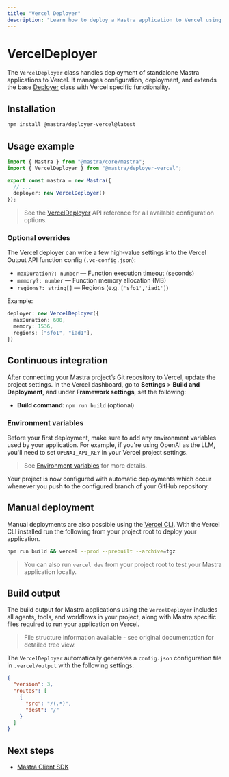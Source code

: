 ```yaml
---
title: "Vercel Deployer"
description: "Learn how to deploy a Mastra application to Vercel using the Mastra VercelDeployer"
---
```



# VercelDeployer

The `VercelDeployer` class handles deployment of standalone Mastra applications to Vercel. It manages configuration, deployment, and extends the base [Deployer](/reference/deployer/deployer) class with Vercel specific functionality.

## Installation

```bash copy
npm install @mastra/deployer-vercel@latest
```

## Usage example

```typescript filename="src/mastra/index.ts" showLineNumbers copy
import { Mastra } from "@mastra/core/mastra";
import { VercelDeployer } from "@mastra/deployer-vercel";

export const mastra = new Mastra({
  // ...
  deployer: new VercelDeployer()
});
```

> See the [VercelDeployer](/reference/deployer/vercel) API reference for all available configuration options.

### Optional overrides

The Vercel deployer can write a few high‑value settings into the Vercel Output API function config (`.vc-config.json`):

- `maxDuration?: number` — Function execution timeout (seconds)
- `memory?: number` — Function memory allocation (MB)
- `regions?: string[]` — Regions (e.g. `['sfo1','iad1']`)

Example:

```ts filename="src/mastra/index.ts" showLineNumbers copy
deployer: new VercelDeployer({
  maxDuration: 600,
  memory: 1536,
  regions: ["sfo1", "iad1"],
})
```

## Continuous integration

After connecting your Mastra project’s Git repository to Vercel, update the project settings. In the Vercel dashboard, go to **Settings** > **Build and Deployment**, and under **Framework settings**, set the following:

- **Build command**: `npm run build` (optional)

### Environment variables

Before your first deployment, make sure to add any environment variables used by your application. For example, if you're using OpenAI as the LLM, you'll need to set `OPENAI_API_KEY` in your Vercel project settings.

> See [Environment variables](https://vercel.com/docs/environment-variables) for more details.

Your project is now configured with automatic deployments which occur whenever you push to the configured branch of your GitHub repository.

## Manual deployment

Manual deployments are also possible using the [Vercel CLI](https://vercel.com/docs/cli). With the Vercel CLI installed run the following from your project root to deploy your application.

```bash copy
npm run build && vercel --prod --prebuilt --archive=tgz
```

> You can also run `vercel dev` from your project root to test your Mastra application locally.

## Build output

The build output for Mastra applications using the `VercelDeployer` includes all agents, tools, and workflows in your project, along with Mastra specific files required to run your application on Vercel.

> File structure information available - see original documentation for detailed tree view.


The `VercelDeployer` automatically generates a `config.json` configuration file in `.vercel/output` with the following settings:

```json
{
  "version": 3,
  "routes": [
    {
      "src": "/(.*)",
      "dest": "/"
    }
  ]
}
```

## Next steps

- [Mastra Client SDK](/docs/client-js/overview)
